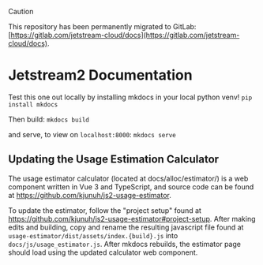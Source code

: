 > [!CAUTION]
> This repository has been permanently migrated to GitLab: [https://gitlab.com/jetstream-cloud/docs](https://gitlab.com/jetstream-cloud/docs).

# Jetstream2 Documentation

Test this one out locally by installing mkdocs in your local python venv!
`pip install mkdocs`

Then build:
`mkdocs build`

and serve, to view on `localhost:8000`:
`mkdocs serve`

## Updating the Usage Estimation Calculator
The usage estimator calculator (located at docs/alloc/estimator/) is a web component written in Vue 3 and TypeScript, and source code can be found at https://github.com/kjunuh/js2-usage-estimator. 

To update the estimator, follow the "project setup" found at https://github.com/kjunuh/js2-usage-estimator#project-setup. After making edits and building, copy and rename the resulting javascript file found at `usage-estimator/dist/assets/index.{build}.js` into `docs/js/usage_estimator.js`. After mkdocs rebuilds, the estimator page should load using the updated calculator web component.
